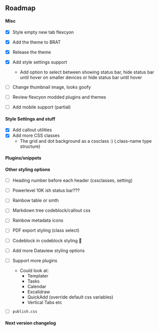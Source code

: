 ## Roadmap

#### Misc
- [x] Style empty new tab flexcyon
- [x] Add the theme to BRAT
- [x] Release the theme
- [x] Add style settings support
  - Add option to select between showing status bar, hide status bar until hover on smaller devices or hide status bar until hover
  <!-- - Support toggle showing of certain status bar for plugins like Pomodoro and Typing Speed etc (hide specific stuff, kinda pain to do) -->

- [ ] Change thumbnail image, looks goofy
- [ ] Review flexcyon modded plugins and themes
- [ ] Add mobile support (partial)

#### Style Settings and stuff
- [x] Add callout utilities 
- [x] Add more CSS classes
  - The grid and dot background as a cssclass :) (.class-name <rest of code> type structure)

#### Plugins/snippets

#### Other styling options
- [ ] Heading number before each header (cssclasses, setting)
- [ ] Powerlevel 10K ish status bar???
- [ ] Rainbow table or smth
- [ ] Markdown tree codeblock/callout css
- [ ] Rainbow metadata icons

- [ ] PDF export styling (class select)
- [ ] Codeblock in codeblock styling 🤡
- [ ] Add more Dataview styling options
- [ ] Support more plugins
  - Could look at:
    - Templater
    - Tasks
    - Calendar
    - Excalidraw
    - QuickAdd (override default css variables)
    - Vertical Tabs etc
- [ ] `publish.css`

#### Next version changelog

